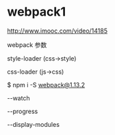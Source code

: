 # webpack1




http://www.imooc.com/video/14185

webpack 参数

style-loader (css->style)

css-loader (js->css)


$ npm i -S webpack@1.13.2


--watch


--progress


--display-modules



